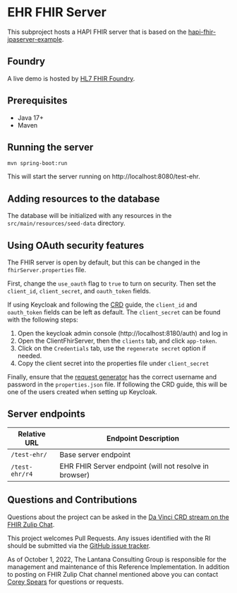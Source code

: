 # EHR FHIR Server
This subproject hosts a HAPI FHIR server that is based on the [hapi-fhir-jpaserver-example](https://github.com/hapifhir/hapi-fhir-jpaserver-starter).

## Foundry
A live demo is hosted by [HL7 FHIR Foundry](https://foundry.hl7.org/products/ee6c4df0-49d8-4e16-ad17-7aba82c47b25).

## Prerequisites
- Java 17+
- Maven

## Running the server
`mvn spring-boot:run`

This will start the server running on http://localhost:8080/test-ehr.

## Adding resources to the database
The database will be initialized with any resources in the `src/main/resources/seed-data` directory.

## Using OAuth security features
The FHIR server is open by default, but this can be changed in the `fhirServer.properties` file.  

First, change the `use_oauth` flag to `true` to turn on security.  Then set the `client_id`, `client_secret`, and `oauth_token` fields.

If using Keycloak and following the [CRD](https://github.com/HL7-DaVinci/CRD) guide, the `client_id` and `oauth_token` fields can be left as default.  The `client_secret` can be found with the following steps:

1) Open the keycloak admin console (http://localhost:8180/auth) and log in
2) Open the ClientFhirServer, then the `clients` tab, and click `app-token`.  
3) Click on the `Credentials` tab, use the `regenerate secret` option if needed.
4) Copy the client secret into the properties file under `client_secret`

Finally, ensure that the [request generator](https://github.com/HL7-DaVinci/crd-request-generator) has the correct username and password in the `properties.json` file.  If following the CRD guide, this will be one of the users created when setting up Keycloak.

## Server endpoints
|Relative URL|Endpoint Description|
|----|----|
|`/test-ehr/`|Base server endpoint|
|`/test-ehr/r4`|EHR FHIR Server endpoint (will not resolve in browser)|
 
## Questions and Contributions
Questions about the project can be asked in the [Da Vinci CRD stream on the FHIR Zulip Chat](https://chat.fhir.org/#narrow/stream/180803-Da-Vinci.20CRD).

This project welcomes Pull Requests. Any issues identified with the RI should be submitted via the [GitHub issue tracker](https://github.com/HL7-DaVinci/test-ehr/issues).

As of October 1, 2022, The Lantana Consulting Group is responsible for the management and maintenance of this Reference Implementation.
In addition to posting on FHIR Zulip Chat channel mentioned above you can contact [Corey Spears](mailto:corey.spears@lantanagroup.com) for questions or requests.
